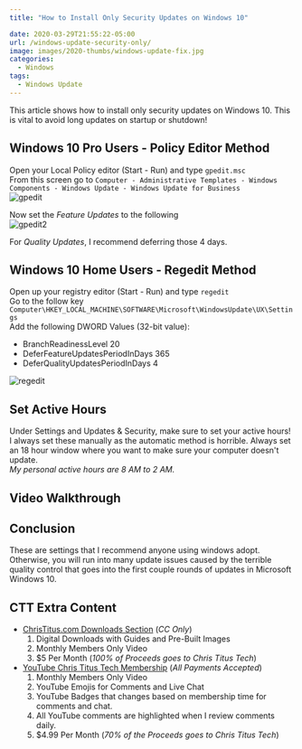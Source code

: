 ```yaml
---
title: "How to Install Only Security Updates on Windows 10"

date: 2020-03-29T21:55:22-05:00
url: /windows-update-security-only/
image: images/2020-thumbs/windows-update-fix.jpg
categories:
  - Windows
tags:
  - Windows Update
---
```

This article shows how to install only security updates on Windows 10. This is vital to avoid long updates on startup or shutdown!
<!--more-->

## Windows 10 Pro Users - Policy Editor Method
Open your Local Policy editor (Start - Run) and type `gpedit.msc`  
From this screen go to `Computer - Administrative Templates - Windows Components - Windows Update - Windows Update for Business`  
![gpedit](../images/2020/winupdate/gpedit.png)

Now set the *Feature Updates* to the following  
![gpedit2](../images/2020/winupdate/gpedit2.png)

For *Quality Updates*, I recommend deferring those 4 days. 

## Windows 10 Home Users - Regedit Method
Open up your registry editor (Start - Run) and type `regedit`  
Go to the follow key `Computer\HKEY_LOCAL_MACHINE\SOFTWARE\Microsoft\WindowsUpdate\UX\Settings`  
Add the following DWORD Values (32-bit value):
  - BranchReadinessLevel 20
  - DeferFeatureUpdatesPeriodInDays 365
  - DeferQualityUpdatesPeriodInDays 4
  
![regedit](../images/2020/winupdate/regedit.png)  

## Set Active Hours
Under Settings and Updates & Security, make sure to set your active hours! I always set these manually as the automatic method is horrible. Always set an 18 hour window where you want to make sure your computer doesn't update.  
*My personal active hours are 8 AM to 2 AM.* 

## Video Walkthrough

## Conclusion
These are settings that I recommend anyone using windows adopt. Otherwise, you will run into many update issues caused by the terrible quality control that goes into the first couple rounds of updates in Microsoft Windows 10. 

## CTT Extra Content

- [ChrisTitus.com Downloads Section][1] (_CC Only_)
  1. Digital Downloads with Guides and Pre-Built Images
  2. Monthly Members Only Video
  3. $5 Per Month (_100% of Proceeds goes to Chris Titus Tech_)
- [YouTube Chris Titus Tech Membership][2] (_All Payments Accepted_)
  1. Monthly Members Only Video
  2. YouTube Emojis for Comments and Live Chat
  3. YouTube Badges that changes based on membership time for comments and chat.
  4. All YouTube comments are highlighted when I review comments daily. 
  5. $4.99 Per Month (_70% of the Proceeds goes to Chris Titus Tech_)

 [1]: https://portal.christitus.com
 [2]: https://christitus.com/join